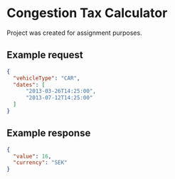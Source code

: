 # Congestion Tax Calculator

Project was created for assignment purposes.

## Example request
```json
{
  "vehicleType": "CAR",
  "dates": [
      "2013-03-26T14:25:00",
      "2013-07-12T14:25:00"
  ]
}
```

## Example response
```json
{
  "value": 16,
  "currency": "SEK"
}
```
